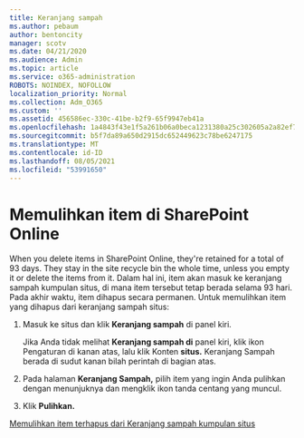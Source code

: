 ```yaml
---
title: Keranjang sampah
ms.author: pebaum
author: bentoncity
manager: scotv
ms.date: 04/21/2020
ms.audience: Admin
ms.topic: article
ms.service: o365-administration
ROBOTS: NOINDEX, NOFOLLOW
localization_priority: Normal
ms.collection: Adm_O365
ms.custom: ''
ms.assetid: 456586ec-330c-41be-b2f9-65f9947eb41a
ms.openlocfilehash: 1a4843f43e1f5a261b06a0beca1231380a25c302605a2a82ef7143791f2964e5
ms.sourcegitcommit: b5f7da89a650d2915dc652449623c78be6247175
ms.translationtype: MT
ms.contentlocale: id-ID
ms.lasthandoff: 08/05/2021
ms.locfileid: "53991650"
---
```

# <a name="restore-items-in-sharepoint-online"></a>Memulihkan item di SharePoint Online

When you delete items in SharePoint Online, they're retained for a total of 93 days. They stay in the site recycle bin the whole time, unless you empty it or delete the items from it. Dalam hal ini, item akan masuk ke keranjang sampah kumpulan situs, di mana item tersebut tetap berada selama 93 hari. Pada akhir waktu, item dihapus secara permanen. Untuk memulihkan item yang dihapus dari keranjang sampah situs:
  
1. Masuk ke situs dan klik **Keranjang sampah** di panel kiri. 
    
    Jika Anda tidak melihat **Keranjang sampah di** panel kiri, klik ikon Pengaturan di kanan atas, lalu klik Konten **situs.** Keranjang Sampah berada di sudut kanan bilah perintah di bagian atas.
    
2. Pada halaman **Keranjang Sampah,** pilih item yang ingin Anda pulihkan dengan menunjuknya dan mengklik ikon tanda centang yang muncul. 
    
3. Klik **Pulihkan.**
    
[Memulihkan item terhapus dari Keranjang sampah kumpulan situs](https://support.microsoft.com/office/restore-items-in-the-recycle-bin-that-were-deleted-from-sharepoint-or-teams-6df466b6-55f2-4898-8d6e-c0dff851a0be)
  

